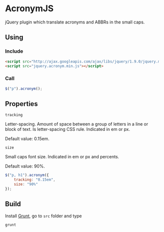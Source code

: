 # AcronymJS

jQuery plugin which translate acronyms and ABBRs in the small caps.


## Using

### Include

```html
<script src="http://ajax.googleapis.com/ajax/libs/jquery/1.9.0/jquery.min.js"></script>
<script src="jquery.acronym.min.js"></script>
```

### Сall

```javascript
$("p").acronym();
```


## Properties

`tracking`

Letter-spacing. Amount of space between a group of letters in a line or block of text.
Is letter-spacing CSS rule. Indicated in em or px.

Default value: 0.15em.

`size`

Small caps font size. Indicated in em or px and percents.

Default value: 90%.

```javascript
$("p, h1").acronym({
    tracking: "0.15em",
    size: "90%"
});
```

## Build


Install [Grunt](http://gruntjs.com), go to `src` folder and type

```
grunt
```
